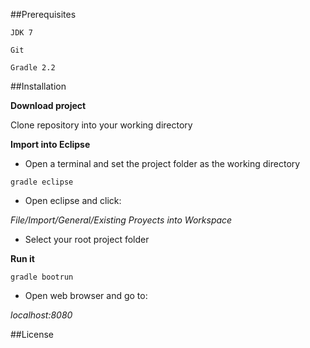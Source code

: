 ##Prerequisites
```
JDK 7

Git

Gradle 2.2
```
	
##Installation

**Download project**

Clone repository into your working directory
	
**Import into Eclipse**

* Open a terminal and set the project folder as the working directory 
```
gradle eclipse
```
* Open eclipse and click:

*File/Import/General/Existing Proyects into Workspace*

* Select your root project folder

**Run it**
```
gradle bootrun
```
* Open web browser and go to:

*localhost:8080*

##License